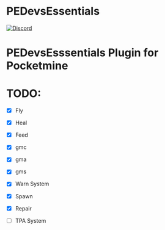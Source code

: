 # PEDevsEssentials

[![Discord](https://img.shields.io/discord/427472879072968714.svg?style=flat-square&label=discord&colorB=7289da)](https://discord.gg/xkk6g8M)
# PEDevsEsssentials Plugin for Pocketmine
# TODO:
- [x] Fly
- [x] Heal
- [x] Feed
- [x] gmc
- [x] gma
- [x] gms
- [x] Warn System
- [x] Spawn
- [x] Repair
- [ ] TPA System


